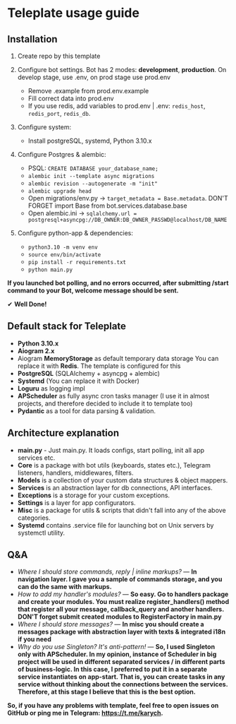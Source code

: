 # Teleplate usage guide

## Installation

1) Create repo by this template

2) Configure bot settings. Bot has 2 modes: **development**, **production**. On develop stage, use .env, on prod stage
   use prod.env
    - Remove .example from prod.env.example
    - Fill correct data into prod.env
    - If you use redis, add variables to prod.env | .env:
      `redis_host`, `redis_port`, `redis_db`.

3) Configure system:
    - Install postgreSQL, systemd, Python 3.10.x

4) Configure Postgres & alembic:
    - PSQL: `CREATE DATABASE your_database_name;`
    - `alembic init --template async migrations`
    - `alembic revision --autogenerate -m "init"`
    - `alembic upgrade head`
    - Open migrations/env.py -> `target_metadata = Base.metadata`. DON'T FORGET import Base from
      bot.services.database.base
    - Open alembic.ini -> `sqlalchemy.url = postgresql+asyncpg://DB_OWNER:DB_OWNER_PASSWD@localhost/DB_NAME`

5) Configure python-app & dependencies:
    - `python3.10 -m venv env`
    - `source env/bin/activate`
    - `pip install -r requirements.txt`
    - `python main.py`

**If you launched bot polling, and no errors occurred, after submitting /start command to your Bot, welcome message
should be sent.**

✔ **Well Done!**

## Default stack for Teleplate

- **Python 3.10.x**
- **Aiogram 2.x**
- Aiogram **MemoryStorage** as default temporary data storage You can replace it with **Redis**. The template is
  configured for this
- **PostgreSQL** (SQLAlchemy + asyncpg + alembic)
- **Systemd** (You can replace it with Docker)
- **Loguru** as logging impl
- **APScheduler** as fully async cron tasks manager (I use it in almost projects, and therefore decided to include it to
  template too)
- **Pydantic** as a tool for data parsing & validation.

## Architecture explanation

- **main.py** - Just main.py. It loads configs, start polling, init all app services etc.
- **Core** is a package with bot utils (keyboards, states etc.), Telegram listeners, handlers, middlewares, filters.
- **Models** is a collection of your custom data structures & object mappers.
- **Services** is an abstraction layer for db connections, API interfaces.
- **Exceptions** is a storage for your custom exceptions.
- **Settings** is a layer for app configurators.
- **Misc** is a package for utils & scripts that didn't fall into any of the above categories.
- **Systemd** contains .service file for launching bot on Unix servers by systemctl utility.

## Q&A

- *Where I should store commands, reply | inline markups?* — **In navigation layer. I gave you a sample of commands
  storage, and you can do the same with markups.**
- *How to add my handler's modules?* — **So easy. Go to handlers package and create your modules. You must realize
  register_handlers() method that register all your message, callback_query and another handlers. DON'T forget submit
  created modules to RegisterFactory in main.py**
- *Where I should store messages?* — **In misc you should create a messages package with abstraction layer with texts &
  integrated i18n if you need**
- *Why do you use Singleton? It's anti-pattern!* — **So, I used Singleton only with APScheduler. In my opinion, 
instance of Scheduler in big project will be used in different separated services / in different parts of business-logic. 
In this case, I preferred to put it in a separate service instantiates on app-start. That is, you can create tasks in any service without thinking about the connections between the services. Therefore, at this stage I believe that this is the best option.**

**So, if you have any problems with template, feel free to open issues on GitHub or ping me in Telegram:
https://t.me/karych.**
